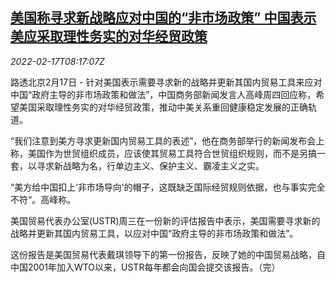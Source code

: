 <!--1645086663000-->
[美国称寻求新战略应对中国的“非市场政策” 中国表示美应采取理性务实的对华经贸政策](https://cn.reuters.com/article/china-moc-us-trade-policy-0217-idCNKBS2KM0OK)
------

<div><i>2022-02-17T08:17:07Z</i></div><p>路透北京2月17日 - 针对美国表示需要寻求新的战略并更新其国内贸易工具来应对中国“政府主导的非市场政策和做法”，中国商务部新闻发言人高峰周四回应称，希望美国采取理性务实的对华经贸政策，推动中美关系重回健康稳定发展的正确轨道。</p><p>“我们注意到美方寻求更新国内贸易工具的表述”，他在商务部举行的新闻发布会上称，美国作为世贸组织成员，应该使其贸易工具符合世贸组织规则，而不是另搞一套，以寻求新战略为名，行单边主义、保护主义、霸凌主义之实。</p><p>“美方给中国扣上‘非市场导向’的帽子，这既缺乏国际经贸规则依据，也与事实完全不符“。高峰称。</p><p>美国贸易代表办公室(USTR)周三在一份新的评估报告中表示，美国需要寻求新的战略并更新其国内贸易工具，以应对中国“政府主导的非市场政策和做法”。</p><p>这份报告是美国贸易代表戴琪领导下的第一份报告，反映了她的中国贸易战略，自中国2001年加入WTO以来，USTR每年都会向国会提交该报告。（完）</p>
